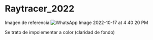 # Raytracer_2022
 
Imagen de referencia
![WhatsApp Image 2022-10-17 at 4 40 20 PM](https://user-images.githubusercontent.com/72479030/196297085-ba325dcd-3527-4b31-94ca-3f651de5dae3.jpeg)

Se trato de impolementar a color (claridad de fondo) 
